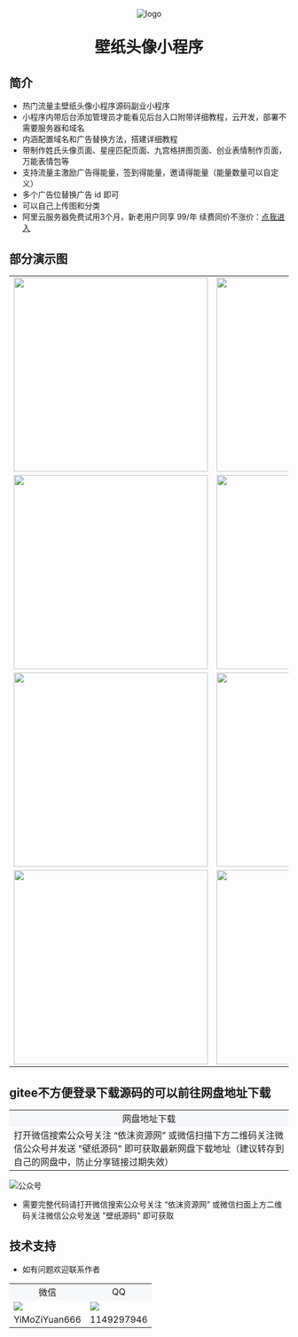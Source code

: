 <p align="center">
	<img alt="logo" src="https://rlxx.vip/t/2025/02/14/67af08ea2f260.png">
</p>
<h1 align="center" style="margin: 30px 0 30px; font-weight: bold;">壁纸头像小程序</h1>


## 简介

- 热门流量主壁纸头像小程序源码副业小程序
- 小程序内带后台添加管理员才能看见后台入口附带详细教程，云开发，部署不需要服务器和域名
- 内涵配置域名和广告替换方法，搭建详细教程
- 带制作姓氏头像页面、星座匹配页面、九宫格拼图页面、创业表情制作页面，万能表情包等
- 支持流量主激励广告得能量，签到得能量，邀请得能量（能量数量可以自定义）
- 多个广告位替换广告 id 即可
- 可以自己上传图和分类
- 阿里云服务器免费试用3个月，新老用户同享 99/年 续费同价不涨价：[点我进入](https://www.aliyun.com/daily-act/ecs/activity_selection?userCode=ua4mkdxk)





## 部分演示图
<table>
    <tr>
        <td><img width="350" src="https://rlxx.vip/t/2025/02/21/67b835881534c.png"/></td>
        <td><img width="350" src="https://rlxx.vip/t/2025/02/21/67b8358cc4566.png"/></td>
    </tr>
    <tr>
        <td><img width="350" src="https://rlxx.vip/t/2025/02/21/67b8358c53e20.png"/></td>
        <td><img width="350" src="https://rlxx.vip/t/2025/02/21/67b8358cc4566.png"/></td>
    </tr>
    <tr>
        <td><img width="350" src="https://rlxx.vip/t/2025/02/21/67b8358b57485.png"/></td>
        <td><img width="350" src="https://rlxx.vip/t/2025/02/21/67b835903e59b.png"/></td>
    </tr>
    <tr>
        <td><img width="350" src="https://rlxx.vip/t/2025/02/21/67b83590751d5.png"/></td>
        <td><img width="350" src="https://rlxx.vip/t/2025/02/21/67b8358e17835.png"/></td>
    </tr>
</table>



## gitee不方便登录下载源码的可以前往网盘地址下载
<table>
    <tr>
        <td align="center" bgcolor=#F6F8FA>网盘地址下载</td>
    </tr>
    <tr>
        <td bgcolor=#FFFFFF>打开微信搜索公众号关注 “依沫资源网” 或微信扫描下方二维码关注微信公众号并发送 "壁纸源码" 即可获取最新网盘下载地址（建议转存到自己的网盘中，防止分享链接过期失效） </td>
    </tr>
</table>
<img src="https://rlxx.vip/t/2025/02/14/67af0998ebc43.png" alt="公众号"/>

* 需要完整代码请打开微信搜索公众号关注 “依沫资源网” 或微信扫面上方二维码关注微信公众号发送 "壁纸源码" 即可获取

## 技术支持

- 如有问题欢迎联系作者

<table>
    <tr>
        <td align="center" bgcolor=#F6F8FA>微信</td>
        <td align="center" bgcolor=#F6F8FA>QQ</td>
    </tr>
    <tr>
        <td bgcolor=#FFFFFF><img src="https://rlxx.vip/t/2025/02/14/67af09f3d75af.png"/></td>
        <td bgcolor=#FFFFFF><img src="https://rlxx.vip/t/2025/02/14/67af09993b307.png"/></td>
    </tr>
    <tr>
        <td align="center">YiMoZiYuan666</td>
        <td align="center">1149297946</td>
    </tr>
</table>



